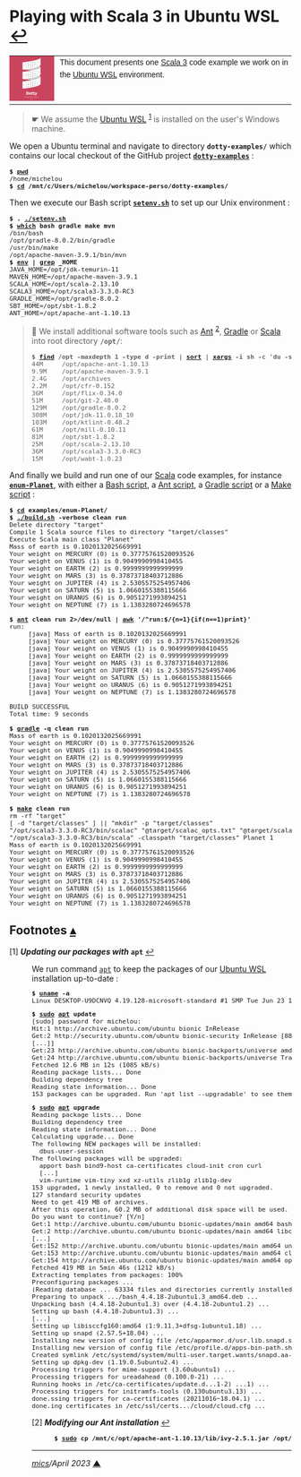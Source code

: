 # <span id="top">Playing with Scala 3 in Ubuntu WSL</span> <span style="size:25%;"><a href="README.md">↩</a></span>

<table style="font-family:Helvetica,Arial;font-size:14px;line-height:1.6;">
  <tr>
  <td style="border:0;padding:0 10px 0 0;;min-width:80px;"><a href="https://dotty.epfl.ch/" rel="external"><img src="docs/images/dotty.png" width="80" alt="Flix project"/></a></td>
  <td style="border:0;padding:0;vertical-align:text-top;">This document presents one <a href="https://dotty.epfl.ch/" rel="external">Scala 3</a> code example we work on in the <a href="https://ubuntu.com/wsl" rel="external">Ubuntu WSL</a> environment.
  </td>
  </tr>
</table>

> **&#9755;** We assume the [Ubuntu WSL][wsl] <sup id="anchor_01">[1](#footnote_01)</sup> is installed on the user's Windows machine.

We open a Ubuntu terminal and navigate to directory **`dotty-examples/`** which contains our local checkout of the GitHub project [**`dotty-examples`**](https://github.com/michelou/dotty-examples) :
<pre style="font-size:80%;">
<b>$ <a href="https://manpages.ubuntu.com/manpages/bionic/en/man1/pwd.1.html" rel="external">pwd</a></b>
/home/michelou
<b>$ <a href="https://manpages.ubuntu.com/manpages/bionic/en/man1/cd.1posix.html" rel="external">cd</a> /mnt/c/Users/michelou/workspace-perso/dotty-examples/</b>
</pre>

Then we execute our Bash script [**`setenv.sh`**](./setenv.sh) to set up our Unix environment :

<pre style="font-size:80%;">
<b>$ . <a href="./examples/setenv.sh">./setenv.sh</a></b>
<b>$ <a href="https://manpages.ubuntu.com/manpages/bionic/en/man1/which.1.html" rel="external">which</a> bash gradle make mvn</b>
/bin/bash
/opt/gradle-8.0.2/bin/gradle
/usr/bin/make
/opt/apache-maven-3.9.1/bin/mvn
<b>$ <a href="https://manpages.ubuntu.com/manpages/bionic/en/man1/env.1.html" rel="external">env</a> | <a href="https://manpages.ubuntu.com/manpages/bionic/en/man1/grep.1.html" rel="external">grep</a> _HOME</b>
JAVA_HOME=/opt/jdk-temurin-11
MAVEN_HOME=/opt/apache-maven-3.9.1
SCALA_HOME=/opt/scala-2.13.10
SCALA3_HOME=/opt/scala3-3.3.0-RC3
GRADLE_HOME=/opt/gradle-8.0.2
SBT_HOME=/opt/sbt-1.8.2
ANT_HOME=/opt/apache-ant-1.10.13
</pre>

<!-- https://mirrors.edge.kernel.org/pub/software/scm/git/ -->

> **:mag_right:** We install additional software tools such as [Ant][apache_ant_cli] <sup id="anchor_02">[2](#footnote_02)</sup>, [Gradle][gradle_cli] or [Scala][scala_getting_started] into root directory **`/opt/`**:
> <pre style="font-size:80%;">
> <b>$ <a href="https://manpages.ubuntu.com/manpages/bionic/en/man1/find.1.html" rel="external">find</a> /opt -maxdepth 1 -type d -print | <a href="https://manpages.ubuntu.com/manpages/bionic/en/man1/sort.1.html" rel="external">sort</a> | <a href="https://manpages.ubuntu.com/manpages/bionic/en/man1/xargs.1.html" rel="external">xargs</a> -i sh -c 'du -sh {}'</b>
> 44M     /opt/apache-ant-1.10.13
> 9.9M    /opt/apache-maven-3.9.1
> 2.4G    /opt/archives
> 2.2M    /opt/cfr-0.152
> 36M     /opt/flix-0.34.0
> 51M     /opt/git-2.40.0
> 129M    /opt/gradle-8.0.2
> 308M    /opt/jdk-11.0.18_10
> 103M    /opt/ktlint-0.48.2
> 61M     /opt/mill-0.10.11
> 81M     /opt/sbt-1.8.2
> 25M     /opt/scala-2.13.10
> 36M     /opt/scala3-3.3.0-RC3
> 15M     /opt/wabt-1.0.23
> </pre>

And finally we build and run one of our [Scala] code examples, for instance [**`enum-Planet`**](./examples/enum-Planet/), with either a [Bash script][bash_script], a [Ant script][ant_script], a [Gradle script][gradle_script] or a [Make script][make_script] :

<pre style="font-size:80%;">
<b>$ <a href="https://manpages.ubuntu.com/manpages/bionic/en/man1/cd.1posix.html" rel="external">cd</a> examples/enum-Planet/</b>
<b>$ <a href="./examples/enum-Planet/build.sh">./build.sh</a> -verbose clean run</b>
Delete directory "target"
Compile 1 Scala source files to directory "target/classes"
Execute Scala main class "Planet"
Mass of earth is 0.1020132025669991
Your weight on MERCURY (0) is 0.37775761520093526
Your weight on VENUS (1) is 0.9049990998410455
Your weight on EARTH (2) is 0.9999999999999999
Your weight on MARS (3) is 0.37873718403712886
Your weight on JUPITER (4) is 2.5305575254957406
Your weight on SATURN (5) is 1.0660155388115666
Your weight on URANUS (6) is 0.9051271993894251
Your weight on NEPTUNE (7) is 1.1383280724696578
&nbsp;
<b>$ <a href="https://ant.apache.org/manual/running.html" rel="external">ant</a> clean run 2>/dev/null | <a href="https://linux.die.net/man/1/awk" rel="external">awk</a> '/^run:$/{n=1}{if(n==1)print}'</b>
run:
     [java] Mass of earth is 0.1020132025669991
     [java] Your weight on MERCURY (0) is 0.37775761520093526
     [java] Your weight on VENUS (1) is 0.9049990998410455
     [java] Your weight on EARTH (2) is 0.9999999999999999
     [java] Your weight on MARS (3) is 0.37873718403712886
     [java] Your weight on JUPITER (4) is 2.5305575254957406
     [java] Your weight on SATURN (5) is 1.0660155388115666
     [java] Your weight on URANUS (6) is 0.9051271993894251
     [java] Your weight on NEPTUNE (7) is 1.1383280724696578
&nbsp;
BUILD SUCCESSFUL
Total time: 9 seconds
&nbsp;
<b>$ <a href="https://docs.gradle.org/current/userguide/command_line_interface.html" rel="external">gradle</a> -q clean run</b>
Mass of earth is 0.1020132025669991
Your weight on MERCURY (0) is 0.37775761520093526
Your weight on VENUS (1) is 0.9049990998410455
Your weight on EARTH (2) is 0.9999999999999999
Your weight on MARS (3) is 0.37873718403712886
Your weight on JUPITER (4) is 2.5305575254957406
Your weight on SATURN (5) is 1.0660155388115666
Your weight on URANUS (6) is 0.9051271993894251
Your weight on NEPTUNE (7) is 1.1383280724696578
&nbsp;
<b>$ <a href="https://www.gnu.org/software/make/manual/make.html" rel="external">make</a> clean run</b>
rm -rf "target"
[ -d "target/classes" ] || "mkdir" -p "target/classes"
"/opt/scala3-3.3.0-RC3/bin/scalac" "@target/scalac_opts.txt" "@target/scalac_sources.txt"
"/opt/scala3-3.3.0-RC3/bin/scala" -classpath "target/classes" Planet 1
Mass of earth is 0.1020132025669991
Your weight on MERCURY (0) is 0.37775761520093526
Your weight on VENUS (1) is 0.9049990998410455
Your weight on EARTH (2) is 0.9999999999999999
Your weight on MARS (3) is 0.37873718403712886
Your weight on JUPITER (4) is 2.5305575254957406
Your weight on SATURN (5) is 1.0660155388115666
Your weight on URANUS (6) is 0.9051271993894251
Your weight on NEPTUNE (7) is 1.1383280724696578
</pre>

<!--=======================================================================-->
 
## <span id="footnotes">Footnotes</span> [**&#x25B4;**](#top)

<span id="footnote_01">[1]</span> ***Updating our packages with*** **`apt`** [↩](#anchor_01)

<dl><dd>
We run command <a href="https://manpages.ubuntu.com/manpages/trusty/man8/apt.8.html" rel="external"><code>apt</code></a> to keep the packages of our <a href="https://ubuntu.com/wsl" rel="external">Ubuntu WSL</a> installation up-to-date :
<pre style="font-size:80%;">
<b>$ <a href="https://manpages.ubuntu.com/manpages/bionic/en/man1/uname.1.html" rel="external">uname</a> -a</b>
Linux DESKTOP-U9DCNVQ 4.19.128-microsoft-standard #1 SMP Tue Jun 23 12:58:10 UTC 2020 x86_64 x86_64 x86_64 GNU/Linux
</pre>

<pre style="font-size:80%;">
<b>$ <a href="https://manpages.ubuntu.com/manpages/bionic/en/man8/sudo.8.html" rel="external">sudo</a> <a href="https://manpages.ubuntu.com/manpages/bionic/en/man8/apt.8.html" rel="external">apt</a> update</b>
[sudo] password for michelou:
Hit:1 http://archive.ubuntu.com/ubuntu bionic InRelease
Get:2 http://security.ubuntu.com/ubuntu bionic-security InRelease [88.7 kB]
[...]]
Get:23 http://archive.ubuntu.com/ubuntu bionic-backports/universe amd64 Packages [18.1 kB]
Get:24 http://archive.ubuntu.com/ubuntu bionic-backports/universe Translation-en [8668 B]
Fetched 12.6 MB in 12s (1085 kB/s)
Reading package lists... Done
Building dependency tree
Reading state information... Done
153 packages can be upgraded. Run 'apt list --upgradable' to see them.
</pre>

<pre style="font-size:80%;">
<b>$ <a href="https://manpages.ubuntu.com/manpages/bionic/en/man8/sudo.8.html" rel="external">sudo</a> <a href="https://manpages.ubuntu.com/manpages/bionic/en/man8/apt.8.html" rel="external">apt</a> upgrade</b>
Reading package lists... Done
Building dependency tree
Reading state information... Done
Calculating upgrade... Done
The following NEW packages will be installed:
  dbus-user-session
The following packages will be upgraded:
  apport bash bind9-host ca-certificates cloud-init cron curl
  [...]
  vim-runtime vim-tiny xxd xz-utils zlib1g zlib1g-dev
153 upgraded, 1 newly installed, 0 to remove and 0 not upgraded.
127 standard security updates
Need to get 419 MB of archives.
After this operation, 60.2 MB of additional disk space will be used.
Do you want to continue? [Y/n]
Get:1 http://archive.ubuntu.com/ubuntu bionic-updates/main amd64 bash amd64 4.4.18-2ubuntu1.3 [615 kB]
Get:2 http://archive.ubuntu.com/ubuntu bionic-updates/main amd64 libc6-dev amd64 2.27-3ubuntu1.6 [2587 kB]
[...]
Get:152 http://archive.ubuntu.com/ubuntu bionic-updates/main amd64 unzip amd64 6.0-21ubuntu1.2 [168 kB]
Get:153 http://archive.ubuntu.com/ubuntu bionic-updates/main amd64 cloud-init all 22.3.4-0ubuntu1~18.04.1 [510 kB]
Get:154 http://archive.ubuntu.com/ubuntu bionic-updates/main amd64 open-vm-tools amd64 2:11.0.5-4ubuntu0.18.04.2 [543 kB]
Fetched 419 MB in 5min 46s (1212 kB/s)
Extracting templates from packages: 100%
Preconfiguring packages ...
(Reading database ... 63334 files and directories currently installed.)
Preparing to unpack .../bash_4.4.18-2ubuntu1.3_amd64.deb ...
Unpacking bash (4.4.18-2ubuntu1.3) over (4.4.18-2ubuntu1.2) ...
Setting up bash (4.4.18-2ubuntu1.3) ...
[...]
Setting up libisccfg160:amd64 (1:9.11.3+dfsg-1ubuntu1.18) ...
Setting up snapd (2.57.5+18.04) ...
Installing new version of config file /etc/apparmor.d/usr.lib.snapd.snap-confine.real ...
Installing new version of config file /etc/profile.d/apps-bin-path.sh ...
Created symlink /etc/systemd/system/multi-user.target.wants/snapd.aa-prompt-listener.service → /lib/systemd/system/snapd.aa-prompt-listener.service.
Setting up dpkg-dev (1.19.0.5ubuntu2.4) ...
Processing triggers for mime-support (3.60ubuntu1) ...
Processing triggers for ureadahead (0.100.0-21) ...
Running hooks in /etc/ca-certificates/update.d...1-2) ...1) ...
Processing triggers for initramfs-tools (0.130ubuntu3.13) ...
done.ssing triggers for ca-certificates (20211016~18.04.1) ...
done.ing certificates in /etc/ssl/certs.../cloud/cloud.cfg ...
</pre>

<span id="footnote_02">[2]</span> ***Modifying our Ant installation*** [↩](#anchor_02)

<dl><dd>
<pre style="font-size:80%;">
<b>$ <a href="https://manpages.ubuntu.com/manpages/bionic/en/man8/sudo.8.html" rel="external">sudo</a> cp /mnt/c/opt/apache-ant-1.10.13/lib/ivy-2.5.1.jar /opt/apache-ant-1.10.13/lib/</b>
</pre>
</dd></dl>

***

*[mics](https://lampwww.epfl.ch/~michelou/)/April 2023* [**&#9650;**](#top)
<span id="bottom">&nbsp;</span>

<!-- link refs -->

[adts]: https://wiki.haskell.org/Algebraic_data_type
[ant_script]: https://ant.apache.org/manual/using.html "Using Apache Ant"
[apache_ant_cli]: https://ant.apache.org/manual/running.html
[bash_script]: https://tldp.org/LDP/Bash-Beginners-Guide/html/sect_02_01.html "Bash - Creating and running a script"
[flix]: https://flix.dev/ "Flix Programming Language"
[gradle_cli]: https://docs.gradle.org/current/userguide/command_line_interface.html "Gradle Command-Line Interface"
[gradle_script]: https://docs.gradle.org/current/userguide/tutorial_using_tasks.html "Gradle Build Script Basis"
[make_cli]: https://www.gnu.org/software/make/manual/make.html "GNU make"
[make_script]: https://makefiletutorial.com/ "Learn Makefiles"
[scala]: https://www.scala-lang.org/ "The Scala Programming Language"
[scala_getting_started]: https://docs.scala-lang.org/getting-started/ "Scala - Getting started"
[wsl]: https://ubuntu.com/wsl "Ubuntu WSL"
